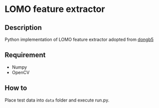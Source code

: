 # LOMO feature extractor

## Description
Python implementation of LOMO feature extractor adopted from [dongb5](https://github.com/dongb5/LOMO-feature-extractor)

## Requirement
* Numpy
* OpenCV

## How to
Place test data into `data` folder and execute run.py.
